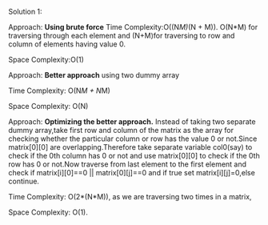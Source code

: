 ​Solution 1:

Approach: **Using brute force**
Time Complexity:O((N*M)*(N + M)). O(N*M) for traversing through each element and (N+M)for traversing to row and column of elements having value 0.

Space Complexity:O(1)

Approach: **Better approach** using two dummy array

Time Complexity: O(N*M + N*M)

Space Complexity: O(N)

Approach: **Optimizing the better approach.**
Instead of taking two separate dummy array,take first row and column of the matrix as the array for checking whether the particular column or row has the value 0 or not.Since matrix[0][0] are overlapping.Therefore take separate variable col0(say) to check if the 0th column has 0 or not and use matrix[0][0] to check if the 0th row has 0 or not.Now traverse from last element to the first element and check if matrix[i][0]==0 || matrix[0][j]==0 and if true set matrix[i][j]=0,else continue.

Time Complexity: O(2*(N*M)), as we are traversing two times in a matrix,

Space Complexity: O(1). 
